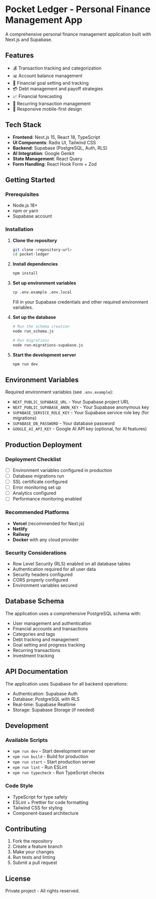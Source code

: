 # Pocket Ledger - Personal Finance Management App

A comprehensive personal finance management application built with Next.js and Supabase.

## Features

- 💰 Transaction tracking and categorization
- 📊 Account balance management
- 🎯 Financial goal setting and tracking
- 💳 Debt management and payoff strategies
- 📈 Financial forecasting
- 🔄 Recurring transaction management
- 📱 Responsive mobile-first design

## Tech Stack

- **Frontend**: Next.js 15, React 18, TypeScript
- **UI Components**: Radix UI, Tailwind CSS
- **Backend**: Supabase (PostgreSQL, Auth, RLS)
- **AI Integration**: Google Genkit
- **State Management**: React Query
- **Form Handling**: React Hook Form + Zod

## Getting Started

### Prerequisites

- Node.js 18+ 
- npm or yarn
- Supabase account

### Installation

1. **Clone the repository**
   ```bash
   git clone <repository-url>
   cd pocket-ledger
   ```

2. **Install dependencies**
   ```bash
   npm install
   ```

3. **Set up environment variables**
   ```bash
   cp .env.example .env.local
   ```
   
   Fill in your Supabase credentials and other required environment variables.

4. **Set up the database**
   ```bash
   # Run the schema creation
   node run_schema.js
   
   # Run migrations
   node run-migrations-supabase.js
   ```

5. **Start the development server**
   ```bash
   npm run dev
   ```

## Environment Variables

Required environment variables (see `.env.example`):

- `NEXT_PUBLIC_SUPABASE_URL` - Your Supabase project URL
- `NEXT_PUBLIC_SUPABASE_ANON_KEY` - Your Supabase anonymous key
- `SUPABASE_SERVICE_ROLE_KEY` - Your Supabase service role key (for migrations)
- `SUPABASE_DB_PASSWORD` - Your database password
- `GOOGLE_AI_API_KEY` - Google AI API key (optional, for AI features)

## Production Deployment

### Deployment Checklist

- [ ] Environment variables configured in production
- [ ] Database migrations run
- [ ] SSL certificate configured
- [ ] Error monitoring set up
- [ ] Analytics configured
- [ ] Performance monitoring enabled

### Recommended Platforms

- **Vercel** (recommended for Next.js)
- **Netlify**
- **Railway**
- **Docker** with any cloud provider

### Security Considerations

- Row Level Security (RLS) enabled on all database tables
- Authentication required for all user data
- Security headers configured
- CORS properly configured
- Environment variables secured

## Database Schema

The application uses a comprehensive PostgreSQL schema with:

- User management and authentication
- Financial accounts and transactions
- Categories and tags
- Debt tracking and management
- Goal setting and progress tracking
- Recurring transactions
- Investment tracking

## API Documentation

The application uses Supabase for all backend operations:

- Authentication: Supabase Auth
- Database: PostgreSQL with RLS
- Real-time: Supabase Realtime
- Storage: Supabase Storage (if needed)

## Development

### Available Scripts

- `npm run dev` - Start development server
- `npm run build` - Build for production
- `npm run start` - Start production server
- `npm run lint` - Run ESLint
- `npm run typecheck` - Run TypeScript checks

### Code Style

- TypeScript for type safety
- ESLint + Prettier for code formatting
- Tailwind CSS for styling
- Component-based architecture

## Contributing

1. Fork the repository
2. Create a feature branch
3. Make your changes
4. Run tests and linting
5. Submit a pull request

## License

Private project - All rights reserved.

